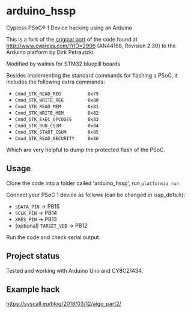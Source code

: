 # arduino_hssp
Cypress PSoC® 1 Device hacking using an Arduino

This is a fork of the [original port](https://github.com/miracoli/arduino_hssp)
of the code found at <http://www.cypress.com/?rID=2906> (AN44168, Revision
2.30) to the Arduino platform by Dirk Petrautzki.

Modified by walmis for STM32 bluepill boards

Besides implementing the standard commands for flashing a PSoC, it includes the
following extra commands:
* `Cmnd_STK_READ_REG          0x79`
* `Cmnd_STK_WRITE_REG         0x80`
* `Cmnd_STK_READ_MEM          0x81`
* `Cmnd_STK_WRITE_MEM         0x82`
* `Cmnd_STK_EXEC_OPCODES      0x83`
* `Cmnd_STK_RUN_CSUM          0x84`
* `Cmnd_STK_START_CSUM        0x85`
* `Cmnd_STK_READ_SECURITY     0x86`

Which are very helpful to dump the protected flash of the PSoC.

## Usage

Clone the code into a folder called 'arduino_hssp', run `platformio run` 

Connect your PSoC 1 device as follows
(can be changed in issp_defs.h):

* `SDATA_PIN` -> PB15
* `SCLK_PIN` -> PB14
* `XRES_PIN` -> PB13
* (optional) `TARGET_VDD` -> PB12

Run the code and check serial output.

## Project status
Tested and working with Arduino Uno and CY8C21434.

## Example hack
<https://syscall.eu/blog/2018/03/12/aigo_part2/>
